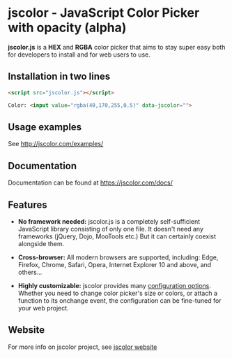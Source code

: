 # jscolor - JavaScript Color Picker with opacity (alpha)

**jscolor.js** is a **HEX** and **RGBA** color picker that aims to stay super easy both for developers to install and for web users to use.



## Installation in two lines

```html
<script src="jscolor.js"></script>

Color: <input value="rgba(40,170,255,0.5)" data-jscolor="">
```


## Usage examples

See http://jscolor.com/examples/



## Documentation

Documentation can be found at https://jscolor.com/docs/



## Features

* **No framework needed:**
  jscolor.js is a completely self-sufficient JavaScript library consisting of only one file.
  It doesn't need any frameworks (jQuery, Dojo, MooTools etc.) But it can certainly coexist alongside them.


* **Cross-browser:**
  All modern browsers are supported, including:
  Edge, Firefox, Chrome, Safari, Opera, Internet Explorer 10 and above, and others…


* **Highly customizable:**
  jscolor provides many [configuration options](https://jscolor.com/docs/). Whether you need to change color picker's size or colors, or attach a function to its onchange event, the configuration can be fine-tuned for your web project.



## Website

For more info on jscolor project, see [jscolor website](http://jscolor.com)
